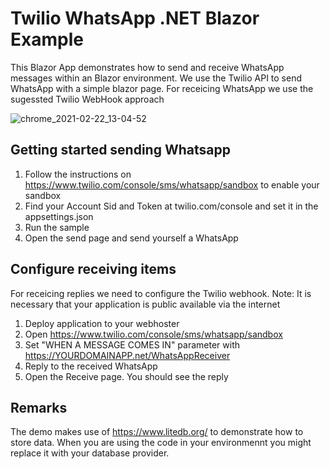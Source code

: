 # Twilio WhatsApp .NET Blazor Example

This Blazor App demonstrates how to send and receive WhatsApp messages within an Blazor environment.
We use the Twilio API to send WhatsApp with a simple blazor page. For receicing WhatsApp we use the sugessted Twilio WebHook approach


<img alt="chrome_2021-02-22_13-04-52" src="https://user-images.githubusercontent.com/18400458/108706288-adc08780-750e-11eb-9124-71a371bea44e.png">


## Getting started sending Whatsapp

1. Follow the instructions on https://www.twilio.com/console/sms/whatsapp/sandbox to enable your sandbox
2. Find your Account Sid and Token at twilio.com/console and set it in the appsettings.json
2. Run the sample
4. Open the send page and send yourself a WhatsApp


## Configure receiving items
For receicing replies we need to configure the Twilio webhook. Note: It is necessary that your application is public available via the internet

1. Deploy application to your webhoster
2. Open https://www.twilio.com/console/sms/whatsapp/sandbox
3. Set "WHEN A MESSAGE COMES IN" parameter with  https://YOURDOMAINAPP.net/WhatsAppReceiver
4. Reply to the received WhatsApp
5. Open the Receive page. You should see the reply


## Remarks
The demo makes use of https://www.litedb.org/ to demonstrate how to store data. When you are using the code in your environmennt you might replace it with your database provider.